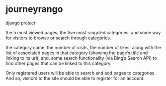 # journeyrango
django project 

the 5 most viewed pages;
the five most rango’ed categories; and
some way for visitors to browse or search through categories.

the category name, the number of visits, the number of likes;
along with the list of associated pages in that category (showing the page’s title and linking to its url); and.
some search functionality (via Bing’s Search API) to find other pages that can be linked to this category.

Only registered users will be able to search and add pages to categories. And so, visitors to the site should be able to register for an account.
